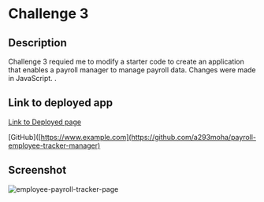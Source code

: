 # Challenge 3
## Description 
Challenge 3 requied me to modify a starter code to create an application that enables a payroll manager to manage payroll data. Changes were made in JavaScript.
.

## Link to deployed app
[Link to Deployed page](https://www.example.com)

[GitHub]([https://www.example.com](https://github.com/a293moha/payroll-employee-tracker-manager)

## Screenshot
![employee-payroll-tracker-page](https://github.com/a293moha/payroll-employee-tracker-manager/assets/159962134/68b2ce52-9adc-4eed-bd63-883c0a9d0bbd)
